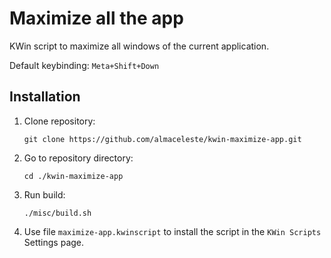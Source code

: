 # Maximize all the app

KWin script to maximize all windows of the current application.

Default keybinding: `Meta+Shift+Down`

## Installation

1. Clone repository:

    `git clone https://github.com/almaceleste/kwin-maximize-app.git`
2. Go to repository directory:

    `cd ./kwin-maximize-app`

3. Run build:

    `./misc/build.sh`

4. Use file `maximize-app.kwinscript` to install the script in the `KWin Scripts` Settings page.
